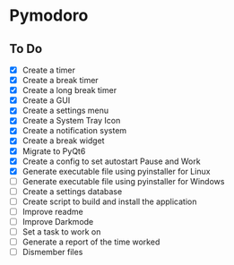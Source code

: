 # Pymodoro

## To Do
- [x] Create a timer
- [x] Create a break timer
- [x] Create a long break timer
- [x] Create a GUI
- [x] Create a settings menu
- [x] Create a System Tray Icon
- [x] Create a notification system
- [x] Create a break widget
- [x] Migrate to PyQt6
- [x] Create a config to set autostart Pause and Work
- [x] Generate executable file using pyinstaller for Linux
- [ ] Generate executable file using pyinstaller for Windows
- [ ] Create a settings database
- [ ] Create script to build and install the application
- [ ] Improve readme
- [ ] Improve Darkmode
- [ ] Set a task to work on
- [ ] Generate a report of the time worked
- [ ] Dismember files